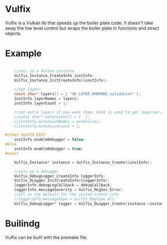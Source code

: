 # Vulfix
Vulfix is a Vulkan lib that speeds up the boiler plate code. It doesn't take away the low level control but wraps the boiler plate in functions and struct objects.

# Example

```c

    //sets up a Vulkan Instance
	Vulfix_Instance_CreateInfo instInfo;
	Vulfix_Instance_InitCreateInfo(&instInfo);
	
	//set layers
	const char* layers[] = { "VK_LAYER_KHRONOS_validation" };
	instInfo.layerNames = layers;
	instInfo.layerCount = 1;

	//set extra layers if you want them. GLFW is used to get required ones
	//const char* extensions[] = {  };
	//instInfo.extensionNames = extensions;
	//instInfo.extensionCount = 1;

#ifdef VULFIX_DIST
	instInfo.enableDebugger = false;
#else
	instInfo.enableDebugger = true;
#endif

	Vulfix_Instance* instance = Vulfix_Instance_Create(&instInfo);

    //sets up a debugger
	Vulfix_DebugLogger_CreateInfo loggerInfo;
	Vulfix_DLogger_InitCreateInfo(&loggerInfo);
	loggerInfo.debugLogCallback = debugCallback;
	loggerInfo.messageSeverity = Vulfix_MsgSev_Error;
	//all is the default for the inited create info
	//loggerInfo.messageType = Vulfix_MsgType_All;
	Vulfix_DebugLogger* logger = Vulfix_DLogger_Create(instance->instance, &loggerInfo);

```

# Builindg
Vulfix can be built with the premake file.